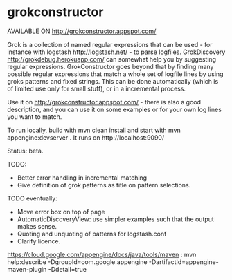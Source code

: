 grokconstructor
================

AVAILABLE ON http://grokconstructor.appspot.com/

Grok is a collection of named regular expressions that can be used - for instance with logstash http://logstash.net/ -
to parse logfiles. GrokDiscovery http://grokdebug.herokuapp.com/ can somewhat help you by suggesting regular
expressions. GrokConstructor goes beyond that by finding many possible regular expressions
that match a whole set of logfile lines by using groks patterns and fixed strings. This can be done automatically
(which is of limited use only for small stuff), or in a incremental process.

Use it on http://grokconstructor.appspot.com/ - there is also a good description, and you can use it on
some examples or for your own log lines you want to match.

To run locally, build with
mvn clean install
and start with
mvn appengine:devserver
. It runs on http://localhost:9090/

Status: beta.

TODO:
- Better error handling in incremental matching
- Give definition of grok patterns as title on pattern selections.

TODO eventually:
- Move error box on top of page
- AutomaticDiscoveryView: use simpler examples such that the output makes sense.
- Quoting and unquoting of patterns for logstash.conf
- Clarify licence.

https://cloud.google.com/appengine/docs/java/tools/maven :
mvn help:describe -DgroupId=com.google.appengine -DartifactId=appengine-maven-plugin -Ddetail=true

